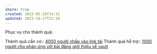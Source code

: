 ```yaml
---
share: true
created: 2023-05-26T14:51
updated: 2023-10-27T21:28
---
```


Phục vụ cho thành quả:

Thành quả cần có:: [4000 người nhấp vào link tải](./4000%20ng%C6%B0%E1%BB%9Di%20nh%E1%BA%A5p%20v%C3%A0o%20link%20t%E1%BA%A3i.md)
Thành quả hỗ trợ:: [1000 người cho phản ứng với bài đăng giới thiệu về vault](1000%20ng%C6%B0%E1%BB%9Di%20cho%20ph%E1%BA%A3n%20%E1%BB%A9ng%20v%E1%BB%9Bi%20b%C3%A0i%20%C4%91%C4%83ng%20gi%E1%BB%9Bi%20thi%E1%BB%87u%20v%E1%BB%81%20vault.md)

